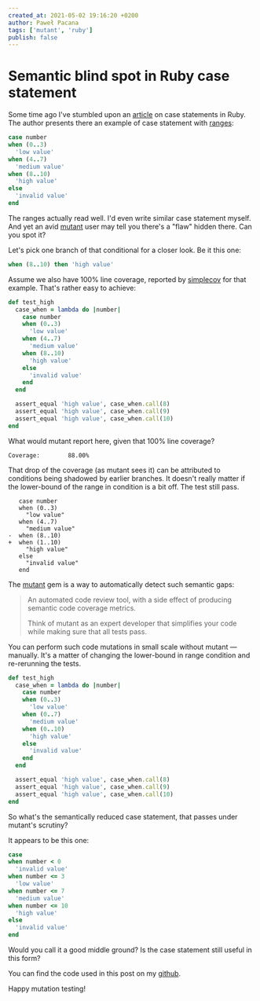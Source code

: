 ```yaml
---
created_at: 2021-05-02 19:16:20 +0200
author: Paweł Pacana
tags: ['mutant', 'ruby']
publish: false
---
```


# Semantic blind spot in Ruby case statement

Some time ago I've stumbled upon an [article](https://twitter.com/RubyInside/status/1387015675567353860) on case statements in Ruby. The author presents there an example of case statement with [ranges](https://ruby-doc.org/core-3.0.1/Range.html):

```ruby
case number
when (0..3)
  'low value'
when (4..7)
  'medium value'
when (8..10)
  'high value'
else
  'invalid value'
end
```

The ranges actually read well. I'd even write similar case statement myself. And yet an avid [mutant](https://github.com/mbj/mutant) user may tell you there's a "flaw" hidden there. Can you spot it?

Let's pick one branch of that conditional for a closer look. Be it this one:

```ruby
when (8..10) then 'high value'
```

Assume we also have 100% line coverage, reported by [simplecov](https://github.com/simplecov-ruby/simplecov) for that example. That's rather easy to achieve:

```ruby
def test_high
  case_when = lambda do |number|
    case number
    when (0..3)
      'low value'
    when (4..7)
      'medium value'
    when (8..10)
      'high value'
    else
      'invalid value'
    end
  end

  assert_equal 'high value', case_when.call(8)
  assert_equal 'high value', case_when.call(9)
  assert_equal 'high value', case_when.call(10)
end
```

What would mutant report here, given that 100% line coverage?

```
Coverage:        88.00%
```

That drop of the coverage (as mutant sees it) can be attributed to conditions being shadowed by earlier branches. It doesn't really matter if the lower-bound of the range in condition is a bit off. The test still pass.

```
   case number
   when (0..3)
     "low value"
   when (4..7)
     "medium value"
-  when (8..10)
+  when (1..10)
     "high value"
   else
     "invalid value"
   end
```

The [mutant](https://github.com/mbj/mutant) gem is a way to automatically detect such semantic gaps:

> An automated code review tool, with a side effect of producing semantic code coverage metrics.
>
> Think of mutant as an expert developer that simplifies your code while making sure that all tests pass.

You can perform such code mutations in small scale without mutant — manually. It's a matter of changing the lower-bound in range condition and re-rerunning the tests.

```ruby
def test_high
  case_when = lambda do |number|
    case number
    when (0..3)
      'low value'
    when (0..7)
      'medium value'
    when (0..10)
      'high value'
    else
      'invalid value'
    end
  end

  assert_equal 'high value', case_when.call(8)
  assert_equal 'high value', case_when.call(9)
  assert_equal 'high value', case_when.call(10)
end
```

So what's the semantically reduced case statement, that passes under mutant's scrutiny?

It appears to be this one:

```ruby
case
when number < 0
  'invalid value'
when number <= 3
  'low value'
when number <= 7
  'medium value'
when number <= 10
  'high value'
else
  'invalid value'
end
```

Would you call it a good middle ground? Is the case statement still useful in this form?

You can find the code used in this post on my [github](https://github.com/pawelpacana/case-mutant).

Happy mutation testing!
